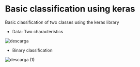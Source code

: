 # Basic classification using keras
Basic classification of two classes using the keras library

* Data: Two characteristics

![descarga](https://user-images.githubusercontent.com/68719785/142697710-99440faf-f476-4f6d-acf5-444419087f4a.png)

* Binary classification

![descarga (1)](https://user-images.githubusercontent.com/68719785/142697699-9ec87f79-af50-4935-afa2-21e0be1b4536.png)

